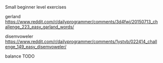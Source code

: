 Small beginner level exercises

gerland
https://www.reddit.com/r/dailyprogrammer/comments/3d4fwj/20150713_challenge_223_easy_garland_words/

disemvoweler
https://www.reddit.com/r/dailyprogrammer/comments/1ystvb/022414_challenge_149_easy_disemvoweler/

balance
TODO

